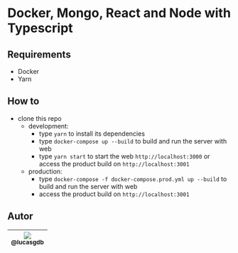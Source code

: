 # Docker, Mongo, React and Node with Typescript

## Requirements

-   Docker
-   Yarn

## How to

-   clone this repo
    -   development:
        -   type `yarn` to install its dependencies
        -   type `docker-compose up --build` to build and run the server with web
        -   type `yarn start` to start the web `http://localhost:3000` or access the product build on `http://localhost:3001`
    -   production:
        -   type `docker-compose -f docker-compose.prod.yml up --build` to build and run the server with web
        -   access the product build on `http://localhost:3001`

## Autor

| [<img src="https://avatars3.githubusercontent.com/u/13838273?v=3&s=115"><br><sub>@lucasgdb</sub>](https://github.com/lucasgdb) |
| :----------------------------------------------------------------------------------------------------------------------------: |
